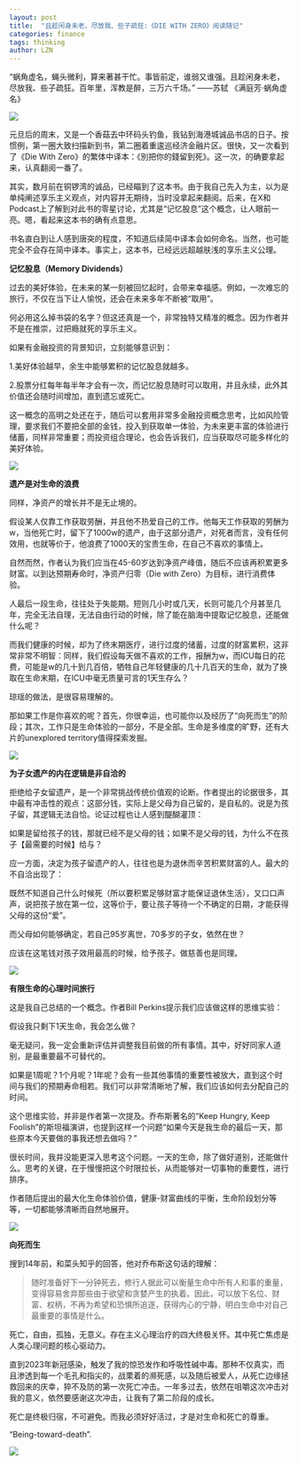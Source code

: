 ```yaml
---
layout: post
title:  "且趁闲身未老，尽放我、些子疏狂:《DIE WITH ZERO》阅读随记"
categories: finance 
tags: thinking
author: LZN
---
```


“蜗角虚名，蝇头微利，算来著甚干忙。事皆前定，谁弱又谁强。且趁闲身未老，尽放我、些子疏狂。百年里，浑教是醉，三万六千场。” ——苏轼 《满庭芳·蜗角虚名》

![](https://i.imgur.com/SMHMcml.png)

元旦后的周末，又是一个香菇去中环码头钓鱼，我钻到海港城诚品书店的日子。按惯例，第一圈大致扫描新到书，第二圈着重逡巡经济金融片区。很快，又一次看到了《Die With Zero》的繁体中译本：《別把你的錢留到死》。这一次，的确要拿起来，认真翻阅一番了。

其实，数月前在铜锣湾的诚品，已经瞄到了这本书。由于我自己先入为主，以为是单纯阐述享乐主义观点，对内容并无期待，当时没拿起来翻阅。后来，在X和Podcast上了解到对此书的零星讨论，尤其是“记忆股息”这个概念，让人眼前一亮。嗯，看起来这本书的确有点意思。

书名直白到让人感到唐突的程度，不知道后续简中译本会如何命名。当然，也可能完全不会存在简中译本。事实上，这本书，已经远远超越肤浅的享乐主义公理。

**记忆股息（Memory Dividends）**

过去的美好体验，在未来的某一刻被回忆起时，会带来幸福感。例如，一次难忘的旅行，不仅在当下让人愉悦，还会在未来多年不断被“取用”。

何必用这么掉书袋的名字？但这还真是一个，非常独特又精准的概念。因为作者并不是在推崇，过把瘾就死的享乐主义。

如果有金融投资的背景知识，立刻能够意识到：

1.美好体验越早，余生中能够累积的记忆股息就越多。

2.股票分红每年每半年才会有一次，而记忆股息随时可以取用，并且永续，此外其价值还会随时间增加，直到遗忘或死亡。

这一概念的高明之处还在于，随后可以套用非常多金融投资概念思考，比如风险管理，要求我们不要把全部的金钱，投入到获取单一体验，为未来更丰富的体验进行储蓄，同样非常重要；而投资组合理论，也会告诉我们，应当获取尽可能多样化的美好体验。

![](https://i.imgur.com/OFT4d2q.png)

**遗产是对生命的浪费**

同样，净资产的增长并不是无止境的。

假设某人仅靠工作获取劳酬，并且他不热爱自己的工作。他每天工作获取的劳酬为w，当他死亡时，留下了1000w的遗产，由于这部分遗产，对死者而言，没有任何效用，也就等价于，他浪费了1000天的宝贵生命，在自己不喜欢的事情上。

自然而然，作者认为我们应当在45-60岁达到净资产峰值，随后不应该再积累更多财富。以到达预期寿命时，净资产归零（Die with Zero）为目标，进行消费体验。

人最后一段生命，往往处于失能期。短则几小时或几天，长则可能几个月甚至几年，完全无法自理，无法自由行动的时候，除了能在脑海中提取记忆股息，还能做什么呢？

而我们健康的时候，却为了终末期医疗，进行过度的储蓄，过度的财富累积，这非常非常不明智：同样，我们假设每天做不喜欢的工作，报酬为w，而ICU每日的花费，可能是w的几十到几百倍，牺牲自己年轻健康的几十几百天的生命，就为了换取在生命末期，在ICU中毫无质量可言的1天生存么？

琼瑶的做法，是很容易理解的。

那如果工作是你喜欢的呢？首先，你很幸运，也可能你以及经历了“向死而生”的阶段；其次，工作只是生命体验的一部分，不是全部。生命是多维度的旷野，还有大片的unexplored territory值得探索发掘。

![](https://i.imgur.com/IvsSW5t.png)

**为子女遗产的内在逻辑是非自洽的**

拒绝给子女留遗产，是一个非常挑战传统价值观的论断。作者提出的论据很多，其中最有冲击性的观点：这部分钱，实际上是父母为自己留的，是自私的。说是为孩子留，其逻辑无法自恰。论证过程也让人感到醍醐灌顶：

如果是留给孩子的钱，那就已经不是父母的钱；如果不是父母的钱，为什么不在孩子【最需要的时候】给与？

应一方面，决定为孩子留遗产的人，往往也是为退休而辛苦积累财富的人。最大的不自洽出现了：

既然不知道自己什么时候死（所以要积累足够财富才能保证退休生活），又口口声声，说把孩子放在第一位，这等价于，要让孩子等待一个不确定的日期，才能获得父母的这份“爱”。

而父母如何能够确定，若自己95岁离世，70多岁的子女，依然在世？

应该在这笔钱对孩子效用最高的时候，给予孩子。做慈善也是同理。

![](https://i.imgur.com/Xhzf9g1.png)

**有限生命的心理时间旅行**

这是我自己总结的一个概念。作者Bill Perkins提示我们应该做这样的思维实验：

假设我只剩下1天生命，我会怎么做？

毫无疑问，我一定会重新评估并调整我目前做的所有事情。其中，好好同家人道别，是最重要最不可替代的。

如果是1周呢？1个月呢？1年呢？会有一些其他事情的重要性被放大，直到这个时间与我们的预期寿命相若。我们可以非常清晰地了解，我们应该如何去分配自己的时间。

这个思维实验，并非是作者第一次提及。乔布斯著名的“Keep Hungry, Keep Foolish”的斯坦福演讲，也提到这样一个问题“如果今天是我生命的最后一天，那些原本今天要做的事我还想去做吗？”

很长时间，我并没能更深入思考这个问题。一天的生命，除了做好道别，还能做什么。思考的关键，在于慢慢把这个时限拉长，从而能够对一切事物的重要性，进行排序。

作者随后提出的最大化生命体验价值，健康-财富曲线的平衡，生命阶段划分等等，一切都能够清晰而自然地展开。

![](https://i.imgur.com/8c8nrOY.png)

**向死而生**

搜到14年前，和菜头知乎的回答，他对乔布斯这句话的理解：

>随时准备好下一分钟死去，修行人据此可以衡量生命中所有人和事的重量，变得容易舍弃那些由于欲望和贪婪产生的执着。因此，可以放下名位、财富、权柄，不再为希望和恐惧所追逐，获得内心的宁静，明白生命中对自己最重要的事情是什么。

死亡，自由，孤独，无意义。存在主义心理治疗的四大终极关怀。其中死亡焦虑是人类心理问题的核心驱动力。

直到2023年新冠感染，触发了我的惊恐发作和呼吸性碱中毒。那种不仅真实，而且渗透到每一个毛孔和指尖的，战栗着的濒死感，以及随后被爱人，从死亡边缘拯救回来的庆幸，猝不及防的第一次死亡冲击。一年多过去，依然在咀嚼这次冲击对我的意义，依然要感谢这次冲击，让我有了第二阶段的成长。

死亡是终极归宿，不可避免。而我必须好好活过，才是对生命和死亡的尊重。

“Being-toward-death”.

![](https://i.imgur.com/3Hjwb5l.png)
